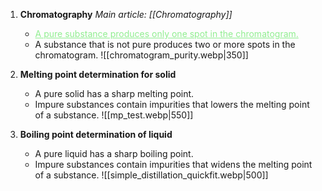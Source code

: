 1. **Chromatography**
   *Main article: [[Chromatography]]*
	- <span style="color: lightgreen"><u>A pure substance produces only one spot in the chromatogram.</u></span>
	- A substance that is not pure produces two or more spots in the chromatogram.
	![[chromatogram_purity.webp|350]]

2. **Melting point determination for solid**
	- A pure solid has a sharp melting point.
	- Impure substances contain impurities that lowers the melting point of a substance.
	![[mp_test.webp|550]]

3. **Boiling point determination of liquid**
	- A pure liquid has a sharp boiling point.
	- Impure substances contain impurities that widens the melting point of a substance.
	![[simple_distillation_quickfit.webp|500]]
